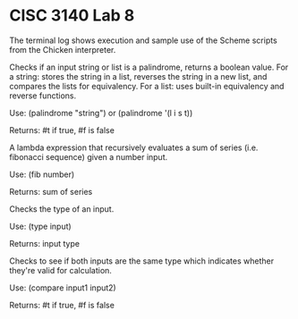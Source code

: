 # CISC 3140 Lab 8

The terminal log shows execution and sample use of the Scheme scripts from the Chicken interpreter.

Checks if an input string or list is a palindrome, returns a boolean value. For a string: stores the string in a list, reverses the string in a new list, and compares the lists for equivalency. For a list: uses built-in equivalency and reverse functions.

Use: (palindrome "string") or (palindrome '(l i s t))

Returns: #t if true, #f is false

A lambda expression that recursively evaluates a sum of series (i.e. fibonacci sequence) given a number input.

Use: (fib number)

Returns: sum of series

Checks the type of an input.

Use: (type input)

Returns: input type

Checks to see if both inputs are the same type which indicates whether they're valid for calculation.

Use: (compare input1 input2)

Returns: #t if true, #f is false
